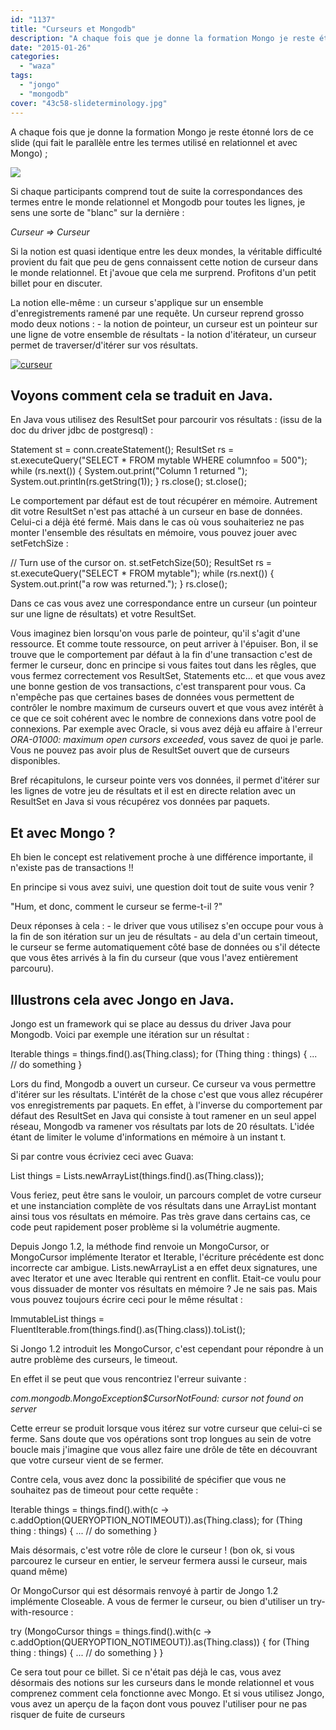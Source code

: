 ```yaml
---
id: "1137"
title: "Curseurs et Mongodb"
description: "A chaque fois que je donne la formation Mongo je reste étonné lors de ce slide (qui fait le parallèle entre les termes utilisé en relationnel et avec ..."
date: "2015-01-26"
categories: 
  - "waza"
tags: 
  - "jongo"
  - "mongodb"
cover: "43c58-slideterminology.jpg"
---
```


A chaque fois que je donne la formation Mongo je reste étonné lors de ce slide (qui fait le parallèle entre les termes utilisé en relationnel et avec Mongo) ;

![](/images/43c58-slideterminology.jpg)

Si chaque participants comprend tout de suite la correspondances des termes entre le monde relationnel et Mongodb pour toutes les lignes, je sens une sorte de "blanc" sur la dernière :

_Curseur => Curseur_

Si la notion est quasi identique entre les deux mondes, la véritable difficulté provient du fait que peu de gens connaissent cette notion de curseur dans le monde relationnel. Et j'avoue que cela me surprend. Profitons d'un petit billet pour en discuter.

La notion elle-même : un curseur s'applique sur un ensemble d'enregistrements ramené par une requête. Un curseur reprend grosso modo deux notions : - la notion de pointeur, un curseur est un pointeur sur une ligne de votre ensemble de résultats - la notion d'itérateur, un curseur permet de traverser/d'itérer sur vos résultats.

[![curseur](/images/668c1-curseur.jpg)](http://eventuallycoding.com/wp-content/uploads/2015/01/668c1-curseur.jpg)

## Voyons comment cela se traduit en Java.

En Java vous utilisez des ResultSet pour parcourir vos résultats : (issu de la doc du driver jdbc de postgresql) :

Statement st = conn.createStatement();
ResultSet rs = st.executeQuery("SELECT \* FROM mytable WHERE columnfoo = 500");
while (rs.next())
{
   System.out.print("Column 1 returned ");
   System.out.println(rs.getString(1));
} 
rs.close();
st.close();

Le comportement par défaut est de tout récupérer en mémoire. Autrement dit votre ResultSet n'est pas attaché à un curseur en base de données. Celui-ci a déjà été fermé. Mais dans le cas où vous souhaiteriez ne pas monter l'ensemble des résultats en mémoire, vous pouvez jouer avec setFetchSize :

// Turn use of the cursor on.
st.setFetchSize(50);
ResultSet rs = st.executeQuery("SELECT \* FROM mytable");
while (rs.next())
{
    System.out.print("a row was returned.");
}
rs.close();

Dans ce cas vous avez une correspondance entre un curseur (un pointeur sur une ligne de résultats) et votre ResultSet.

Vous imaginez bien lorsqu'on vous parle de pointeur, qu'il s'agit d'une ressource. Et comme toute ressource, on peut arriver à l'épuiser. Bon, il se trouve que le comportement par défaut à la fin d'une transaction c'est de fermer le curseur, donc en principe si vous faites tout dans les rêgles, que vous fermez correctement vos ResultSet, Statements etc... et que vous avez une bonne gestion de vos transactions, c'est transparent pour vous. Ca n'empêche pas que certaines bases de données vous permettent de contrôler le nombre maximum de curseurs ouvert et que vous avez intérêt à ce que ce soit cohérent avec le nombre de connexions dans votre pool de connexions. Par exemple avec Oracle, si vous avez déjà eu affaire à l'erreur _ORA-01000: maximum open cursors exceeded_, vous savez de quoi je parle. Vous ne pouvez pas avoir plus de ResultSet ouvert que de curseurs disponibles.

Bref récapitulons, le curseur pointe vers vos données, il permet d'itérer sur les lignes de votre jeu de résultats et il est en directe relation avec un ResultSet en Java si vous récupérez vos données par paquets.

## Et avec Mongo ?

Eh bien le concept est relativement proche à une différence importante, il n'existe pas de transactions !!

En principe si vous avez suivi, une question doit tout de suite vous venir ?

"Hum, et donc, comment le curseur se ferme-t-il ?"

Deux réponses à cela : - le driver que vous utilisez s'en occupe pour vous à la fin de son itération sur un jeu de résultats - au dela d'un certain timeout, le curseur se ferme automatiquement côté base de données ou s'il détecte que vous êtes arrivés à la fin du curseur (que vous l'avez entièrement parcouru).

## Illustrons cela avec Jongo en Java.

Jongo est un framework qui se place au dessus du driver Java pour Mongodb. Voici par exemple une itération sur un résultat :

Iterable things = things.find().as(Thing.class);
for (Thing thing : things) {
   ... // do something
}

Lors du find, Mongodb a ouvert un curseur. Ce curseur va vous permettre d'itérer sur les résultats. L'intérêt de la chose c'est que vous allez récupérer vos enregistrements par paquets. En effet, à l'inverse du comportement par défaut des ResultSet en Java qui consiste à tout ramener en un seul appel réseau, Mongodb va ramener vos résultats par lots de 20 résultats. L'idée étant de limiter le volume d'informations en mémoire à un instant t.

Si par contre vous écriviez ceci avec Guava:

List things = Lists.newArrayList(things.find().as(Thing.class));

Vous feriez, peut être sans le vouloir, un parcours complet de votre curseur et une instanciation complète de vos résultats dans une ArrayList montant ainsi tous vos résultats en mémoire. Pas très grave dans certains cas, ce code peut rapidement poser problème si la volumétrie augmente.

Depuis Jongo 1.2, la méthode find renvoie un MongoCursor, or MongoCursor implémente Iterator et Iterable, l'écriture précédente est donc incorrecte car ambigue. Lists.newArrayList a en effet deux signatures, une avec Iterator et une avec Iterable qui rentrent en conflit. Etait-ce voulu pour vous dissuader de monter vos résultats en mémoire ? Je ne sais pas. Mais vous pouvez toujours écrire ceci pour le même résultat :

ImmutableList things = FluentIterable.from(things.find().as(Thing.class)).toList();

Si Jongo 1.2 introduit les MongoCursor, c'est cependant pour répondre à un autre problème des curseurs, le timeout.

En effet il se peut que vous rencontriez l'erreur suivante :

_com.mongodb.MongoException$CursorNotFound: cursor not found on server_

Cette erreur se produit lorsque vous itérez sur votre curseur que celui-ci se ferme. Sans doute que vos opérations sont trop longues au sein de votre boucle mais j'imagine que vous allez faire une drôle de tête en découvrant que votre curseur vient de se fermer.

Contre cela, vous avez donc la possibilité de spécifier que vous ne souhaitez pas de timeout pour cette requête :

Iterable things = things.find().with(c -> c.addOption(QUERYOPTION\_NOTIMEOUT)).as(Thing.class);
for (Thing thing : things) {
   ... // do something
}

Mais désormais, c'est votre rôle de clore le curseur ! (bon ok, si vous parcourez le curseur en entier, le serveur fermera aussi le curseur, mais quand même)

Or MongoCursor qui est désormais renvoyé à partir de Jongo 1.2 implémente Closeable. A vous de fermer le curseur, ou bien d'utiliser un try-with-resource :

try (MongoCursor things = things.find().with(c -> c.addOption(QUERYOPTION\_NOTIMEOUT)).as(Thing.class)) {
	for (Thing thing : things) {
	   ... // do something
	}
}

Ce sera tout pour ce billet. Si ce n'était pas déjà le cas, vous avez désormais des notions sur les curseurs dans le monde relationnel et vous comprenez comment cela fonctionne avec Mongo. Et si vous utilisez Jongo, vous avez un aperçu de la façon dont vous pouvez l'utiliser pour ne pas risquer de fuite de curseurs
